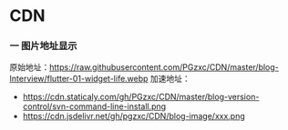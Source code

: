 # CDN

### 一 图片地址显示

原始地址：https://raw.githubusercontent.com/PGzxc/CDN/master/blog-Interview/flutter-01-widget-life.webp
加速地址：

* https://cdn.staticaly.com/gh/PGzxc/CDN/master/blog-version-control/svn-command-line-install.png
* https://cdn.jsdelivr.net/gh/pgzxc/CDN/blog-image/xxx.png